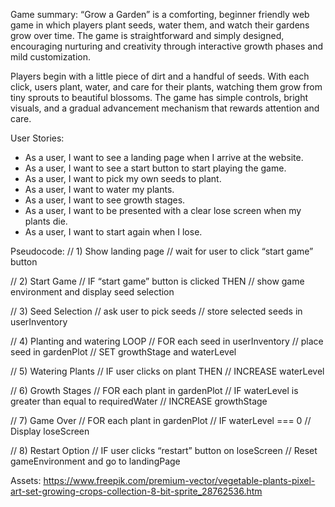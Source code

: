 Game summary:
“Grow a Garden” is a comforting, beginner friendly web game in which players plant seeds, water them, and watch their gardens grow over time. The game is straightforward and simply designed, encouraging nurturing and creativity through interactive growth phases and mild customization. 

Players begin with a little piece of dirt and a handful of seeds. With each click, users plant, water, and care for their plants, watching them grow from tiny sprouts to beautiful blossoms. The game has simple controls, bright visuals, and a gradual advancement mechanism that rewards attention and care. 

User Stories:

-	As a user, I want to see a landing page when I arrive at the website.
-	As a user, I want to see a start button to start playing the game.
-	As a user, I want to pick my own seeds to plant.
-	As a user, I want to water my plants.
-	As a user, I want to see growth stages.
-	As a user, I want to be presented with a clear lose screen when my plants die.
-	As a user, I want to start again when I lose.

Pseudocode:
// 1) Show landing page
// wait for user to click “start game” button

// 2) Start Game
// IF “start game” button is clicked THEN
// show game environment and display seed selection 

// 3) Seed Selection 
//    ask user to pick seeds
// store selected seeds in userInventory

// 4) Planting and watering LOOP
// FOR each seed in userInventory 
// place seed in gardenPlot
// SET growthStage and waterLevel

// 5) Watering Plants
// IF user clicks on plant THEN
// INCREASE waterLevel

// 6) Growth Stages
//    FOR each plant in gardenPlot 
// IF waterLevel is greater than equal to requiredWater
// INCREASE growthStage

// 7) Game Over
// FOR each plant in gardenPlot 
// IF waterLevel === 0
// Display loseScreen

// 8) Restart Option
// IF user clicks “restart” button on loseScreen
// Reset gameEnvironment and go to landingPage

Assets: 
https://www.freepik.com/premium-vector/vegetable-plants-pixel-art-set-growing-crops-collection-8-bit-sprite_28762536.htm
 
